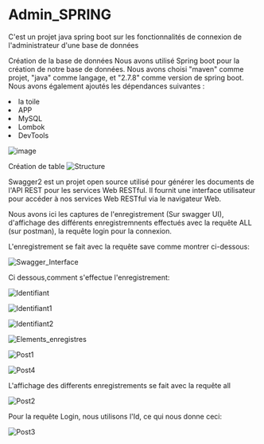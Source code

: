 # Admin_SPRING
C'est un projet java spring boot sur les fonctionnalités de connexion de l'administrateur d'une base de données

Création de la base de données Nous avons utilisé Spring boot pour la création de notre base de données. Nous avons choisi "maven" comme projet, "java" comme langage, et "2.7.8" comme version de spring boot. Nous avons également ajoutés les dépendances suivantes :

<li>la toile</li>
<li>APP</li>
<LiActionneur</li>
<li>MySQL</li>
<li>Lombok</li>
<li>DevTools</li>

![image](https://user-images.githubusercontent.com/111537634/219977182-4c338c0b-ef8b-4dfb-a761-f0e173dae5c1.png)


Création de table
![Structure](https://user-images.githubusercontent.com/111537634/219949047-7eaad265-7abf-46fc-bf8e-05e0d2a5fbc5.PNG)

Swagger2 est un projet open source utilisé pour générer les documents de l'API REST pour les services Web RESTful. Il fournit une interface utilisateur pour accéder à nos services Web RESTful via le navigateur Web.

Nous avons ici les captures de l'enregistrement (Sur swagger UI), d'affichage des différents enregistremnents effectués avec la requête ALL (sur postman), la requête login pour la connexion.

L'enregistrement se fait avec la requête save comme montrer ci-dessous:

![Swagger_Interface](https://user-images.githubusercontent.com/111537634/219949515-d92d9ef0-ec96-47b7-8962-718ae2f56cb2.PNG)

Ci dessous,comment s'effectue l'enregistrement:

![Identifiant](https://user-images.githubusercontent.com/111537634/219950183-a84ea54b-fd90-41bc-8aad-c88f7695eea5.PNG)

![Identifiant1](https://user-images.githubusercontent.com/111537634/219950217-088300cf-7803-423e-92ba-0f06acb0124a.PNG)

![Identifiant2](https://user-images.githubusercontent.com/111537634/219950239-88628805-f152-4282-98d7-dacb76257294.PNG)

![Elements_enregistres](https://user-images.githubusercontent.com/111537634/219950364-8755b199-ec59-4238-b95f-4167c6e0ee7b.PNG)

![Post1](https://user-images.githubusercontent.com/111537634/219950386-a070816f-b06d-490d-a24f-05c3fdeaf82d.PNG)

![Post4](https://user-images.githubusercontent.com/111537634/219950823-e52d1a8e-9076-497f-a0e6-58922f8b5d9b.PNG)


L'affichage des differents enregistrements se fait avec la requête  all


![Post2](https://user-images.githubusercontent.com/111537634/219950505-60fe3809-4c54-49cc-8c23-7a7649f3a569.PNG)

Pour la requête Login, nous utilisons l'Id, ce qui nous donne ceci:

![Post3](https://user-images.githubusercontent.com/111537634/219950641-e3faffa7-b893-433d-8fc4-3ef601601f8a.PNG)



